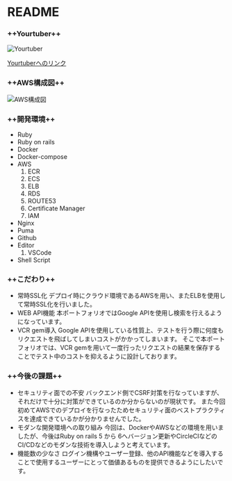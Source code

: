 # README

### ++Yourtuber++
![Yourtuber](https://user-images.githubusercontent.com/61099443/103450124-0769ba00-4cf5-11eb-81ee-893d98fb0705.gif)


[Yourtuberへのリンク](https://www.yourtuber.net)

### ++AWS構成図++
![AWS構成図](https://i.imgur.com/mauYNH2.png)


### ++開発環境++
* Ruby
* Ruby on  rails
* Docker
* Docker-compose
* AWS
    1. ECR
    2. ECS
    3. ELB
    4. RDS
    5. ROUTE53
    6. Certificate Manager
    7. IAM
* Nginx
* Puma
* Github
* Editor
    1. VSCode
* Shell Script

### ++こだわり++
* 常時SSL化
    デプロイ時にクラウド環境であるAWSを用い、またELBを使用して常時SSL化を行いました。
* WEB API機能
    本ポートフォリオではGoogle APIを使用し検索を行えるようになっています。
* VCR gem導入
    Google APIを使用している性質上、テストを行う際に何度もリクエストを飛ばしてしまいコストがかかってしまいます。
    そこで本ポートフォリオでは、VCR gemを用いて一度行ったリクエストの結果を保存することでテスト中のコストを抑えるように設計しております。

### ++今後の課題++
* セキュリティ面での不安
    バックエンド側でCSRF対策を行なっていますが、それだけで十分に対策ができているのか分からないのが現状です。
    また今回初めてAWSでのデプロイを行なったためセキュリティ面のベストプラクティスを達成できているかが分かりませんでした。
* モダンな開発環境への取り組み
    今回は、DockerやAWSなどの環境を用いましたが、今後はRuby on rails 5 から 6へバージョン更新やCircleCIなどのCI/CDなどのモダンな技術を導入しようと考えています。
* 機能数の少なさ
    ログイン機構やユーザー登録、他のAPI機能などを導入することで使用するユーザーにとって価値あるものを提供できるようにしたいです。